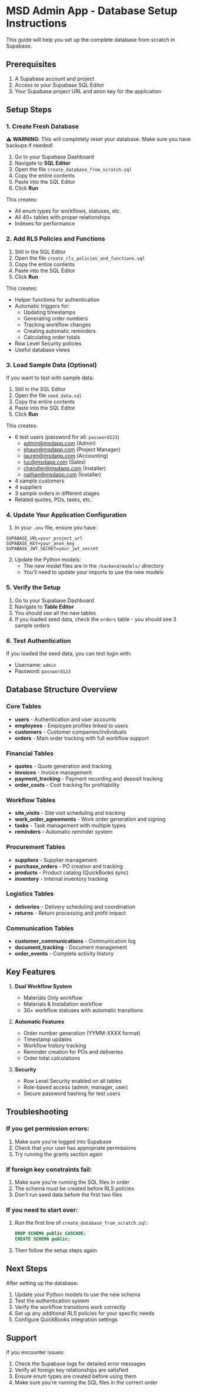 # MSD Admin App - Database Setup Instructions

This guide will help you set up the complete database from scratch in Supabase.

## Prerequisites

1. A Supabase account and project
2. Access to your Supabase SQL Editor
3. Your Supabase project URL and anon key for the application

## Setup Steps

### 1. Create Fresh Database

⚠️ **WARNING**: This will completely reset your database. Make sure you have backups if needed!

1. Go to your Supabase Dashboard
2. Navigate to **SQL Editor**
3. Open the file `create_database_from_scratch.sql`
4. Copy the entire contents
5. Paste into the SQL Editor
6. Click **Run**

This creates:
- All enum types for workflows, statuses, etc.
- All 40+ tables with proper relationships
- Indexes for performance

### 2. Add RLS Policies and Functions

1. Still in the SQL Editor
2. Open the file `create_rls_policies_and_functions.sql`
3. Copy the entire contents
4. Paste into the SQL Editor
5. Click **Run**

This creates:
- Helper functions for authentication
- Automatic triggers for:
  - Updating timestamps
  - Generating order numbers
  - Tracking workflow changes
  - Creating automatic reminders
  - Calculating order totals
- Row Level Security policies
- Useful database views

### 3. Load Sample Data (Optional)

If you want to test with sample data:

1. Still in the SQL Editor
2. Open the file `seed_data.sql`
3. Copy the entire contents
4. Paste into the SQL Editor
5. Click **Run**

This creates:
- 6 test users (password for all: `password123`)
  - admin@msdapp.com (Admin)
  - shaun@msdapp.com (Project Manager)
  - lauren@msdapp.com (Accounting)
  - luc@msdapp.com (Sales)
  - chandler@msdapp.com (Installer)
  - nathan@msdapp.com (Installer)
- 4 sample customers
- 4 suppliers
- 3 sample orders in different stages
- Related quotes, POs, tasks, etc.

### 4. Update Your Application Configuration

1. In your `.env` file, ensure you have:
```env
SUPABASE_URL=your_project_url
SUPABASE_KEY=your_anon_key
SUPABASE_JWT_SECRET=your_jwt_secret
```

2. Update the Python models:
   - The new model files are in the `/backend/models/` directory
   - You'll need to update your imports to use the new models

### 5. Verify the Setup

1. Go to your Supabase Dashboard
2. Navigate to **Table Editor**
3. You should see all the new tables
4. If you loaded seed data, check the `orders` table - you should see 3 sample orders

### 6. Test Authentication

If you loaded the seed data, you can test login with:
- Username: `admin`
- Password: `password123`

## Database Structure Overview

### Core Tables
- **users** - Authentication and user accounts
- **employees** - Employee profiles linked to users
- **customers** - Customer companies/individuals
- **orders** - Main order tracking with full workflow support

### Financial Tables
- **quotes** - Quote generation and tracking
- **invoices** - Invoice management
- **payment_tracking** - Payment recording and deposit tracking
- **order_costs** - Cost tracking for profitability

### Workflow Tables
- **site_visits** - Site visit scheduling and tracking
- **work_order_agreements** - Work order generation and signing
- **tasks** - Task management with multiple types
- **reminders** - Automatic reminder system

### Procurement Tables
- **suppliers** - Supplier management
- **purchase_orders** - PO creation and tracking
- **products** - Product catalog (QuickBooks sync)
- **inventory** - Internal inventory tracking

### Logistics Tables
- **deliveries** - Delivery scheduling and coordination
- **returns** - Return processing and profit impact

### Communication Tables
- **customer_communications** - Communication log
- **document_tracking** - Document management
- **order_events** - Complete activity history

## Key Features

1. **Dual Workflow System**
   - Materials Only workflow
   - Materials & Installation workflow
   - 30+ workflow statuses with automatic transitions

2. **Automatic Features**
   - Order number generation (YYMM-XXXX format)
   - Timestamp updates
   - Workflow history tracking
   - Reminder creation for POs and deliveries
   - Order total calculations

3. **Security**
   - Row Level Security enabled on all tables
   - Role-based access (admin, manager, user)
   - Secure password hashing for test users

## Troubleshooting

### If you get permission errors:
1. Make sure you're logged into Supabase
2. Check that your user has appropriate permissions
3. Try running the grants section again

### If foreign key constraints fail:
1. Make sure you're running the SQL files in order
2. The schema must be created before RLS policies
3. Don't run seed data before the first two files

### If you need to start over:
1. Run the first line of `create_database_from_scratch.sql`:
   ```sql
   DROP SCHEMA public CASCADE;
   CREATE SCHEMA public;
   ```
2. Then follow the setup steps again

## Next Steps

After setting up the database:

1. Update your Python models to use the new schema
2. Test the authentication system
3. Verify the workflow transitions work correctly
4. Set up any additional RLS policies for your specific needs
5. Configure QuickBooks integration settings

## Support

If you encounter issues:
1. Check the Supabase logs for detailed error messages
2. Verify all foreign key relationships are satisfied
3. Ensure enum types are created before using them
4. Make sure you're running the SQL files in the correct order